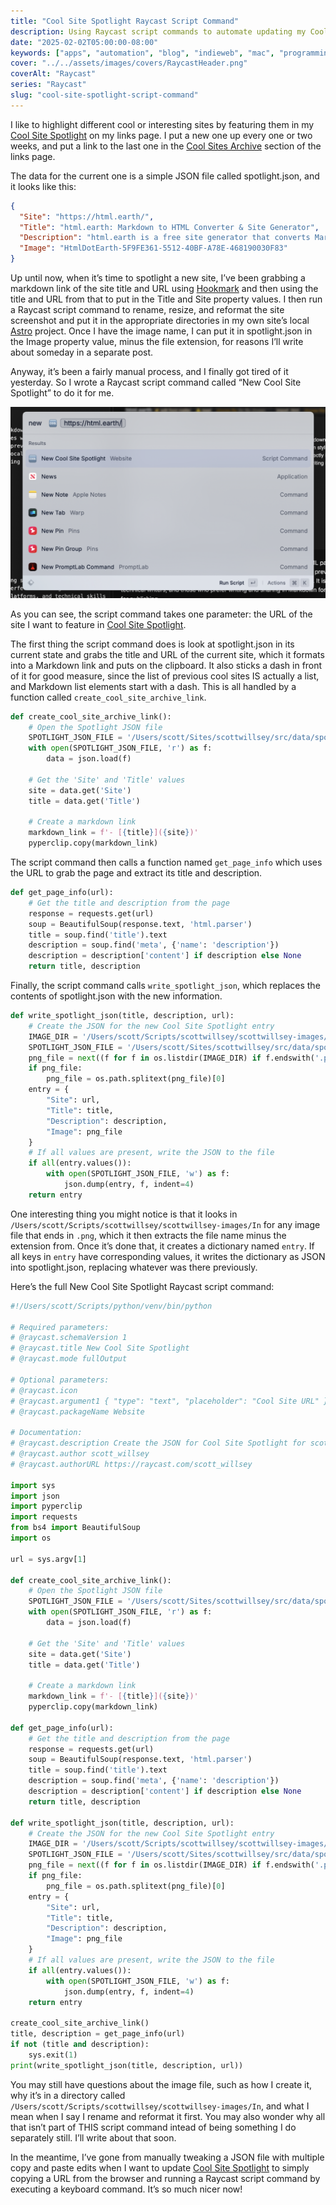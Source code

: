 ```yaml
---
title: "Cool Site Spotlight Raycast Script Command"
description: Using Raycast script commands to automate updating my Cool Site Spotlight.
date: "2025-02-02T05:00:00-08:00"
keywords: ["apps", "automation", "blog", "indieweb", "mac", "programming", "raycast"]
cover: "../../assets/images/covers/RaycastHeader.png"
coverAlt: "Raycast"
series: "Raycast"
slug: "cool-site-spotlight-script-command"
---
```


I like to highlight different cool or interesting sites by featuring them in my [Cool Site Spotlight](https://scottwillsey.com/links/#CoolSiteSpotlight) on my links page. I put a new one up every one or two weeks, and put a link to the last one in the [Cool Sites Archive](https://scottwillsey.com/links/#cool-sites-archive) section of the links page.

The data for the current one is a simple JSON file called spotlight.json, and it looks like this:

```json title="spotlight.json"
{
  "Site": "https://html.earth/",
  "Title": "html.earth: Markdown to HTML Converter & Site Generator",
  "Description": "html.earth is a free site generator that converts Markdown to HTML. It comes with a front matter editor, custom styling field, and import & export options.",
  "Image": "HtmlDotEarth-5F9FE361-5512-40BF-A78E-468190030F83"
}
```

Up until now, when it’s time to spotlight a new site, I’ve been grabbing a markdown link of the site title and URL using [Hookmark](https://hookproductivity.com/) and then using the title and URL from that to put in the Title and Site property values. I then run a Raycast script command to rename, resize, and reformat the site screenshot and put it in the appropriate directories in my own site’s local [Astro](https://astro.build/) project. Once I have the image name, I can put it in spotlight.json in the Image property value, minus the file extension, for reasons I’ll write about someday in a separate post.

Anyway, it’s been a fairly manual process, and I finally got tired of it yesterday. So I wrote a Raycast script command called “New Cool Site Spotlight” to do it for me.

[![Raycast New Cool Site Spotlight Script Command](../../assets/images/posts/RaycastNewCoolSiteSpotlightScriptCommand-D984CF94-AFA0-4147-9ED3-F89DB39DA721.png)](/images/posts/RaycastNewCoolSiteSpotlightScriptCommand-D984CF94-AFA0-4147-9ED3-F89DB39DA721.jpg)

As you can see, the script command takes one parameter: the URL of the site I want to feature in [Cool Site Spotlight](https://scottwillsey.com/links/#CoolSiteSpotlight).

The first thing the script command does is look at spotlight.json in its current state and grabs the title and URL of the current site, which it formats into a Markdown link and puts on the clipboard. It also sticks a dash in front of it for good measure, since the list of previous cool sites IS actually a list, and Markdown list elements start with a dash. This is all handled by a function called `create_cool_site_archive_link`.

```python
def create_cool_site_archive_link():
    # Open the Spotlight JSON file
    SPOTLIGHT_JSON_FILE = '/Users/scott/Sites/scottwillsey/src/data/spotlight.json'
    with open(SPOTLIGHT_JSON_FILE, 'r') as f:
        data = json.load(f)

    # Get the 'Site' and 'Title' values
    site = data.get('Site')
    title = data.get('Title')

    # Create a markdown link
    markdown_link = f'- [{title}]({site})'
    pyperclip.copy(markdown_link)
```

The script command then calls a function named `get_page_info` which uses the URL to grab the page and extract its title and description.

```python
def get_page_info(url):
    # Get the title and description from the page
    response = requests.get(url)
    soup = BeautifulSoup(response.text, 'html.parser')
    title = soup.find('title').text
    description = soup.find('meta', {'name': 'description'})
    description = description['content'] if description else None
    return title, description
```

Finally, the script command calls `write_spotlight_json`, which replaces the contents of spotlight.json with the new information.

```python
def write_spotlight_json(title, description, url):
    # Create the JSON for the new Cool Site Spotlight entry
    IMAGE_DIR = '/Users/scott/Scripts/scottwillsey/scottwillsey-images/In'
    SPOTLIGHT_JSON_FILE = '/Users/scott/Sites/scottwillsey/src/data/spotlight.json'
    png_file = next((f for f in os.listdir(IMAGE_DIR) if f.endswith('.png')), None)
    if png_file:
        png_file = os.path.splitext(png_file)[0]
    entry = {
        "Site": url,
        "Title": title,
        "Description": description,
        "Image": png_file
    }
    # If all values are present, write the JSON to the file
    if all(entry.values()):
        with open(SPOTLIGHT_JSON_FILE, 'w') as f:
            json.dump(entry, f, indent=4)
    return entry
```

One interesting thing you might notice is that it looks in `/Users/scott/Scripts/scottwillsey/scottwillsey-images/In` for any image file that ends in `.png`, which it then extracts the file name minus the extension from. Once it’s done that, it creates a dictionary named `entry`. If all keys in `entry` have corresponding values, it writes the dictionary as JSON into spotlight.json, replacing whatever was there previously.

Here’s the full New Cool Site Spotlight Raycast script command:

```python title="new-cool-site-spotlight.py"
#!/Users/scott/Scripts/python/venv/bin/python

# Required parameters:
# @raycast.schemaVersion 1
# @raycast.title New Cool Site Spotlight
# @raycast.mode fullOutput

# Optional parameters:
# @raycast.icon 
# @raycast.argument1 { "type": "text", "placeholder": "Cool Site URL" }
# @raycast.packageName Website

# Documentation:
# @raycast.description Create the JSON for Cool Site Spotlight for scottwillsey.com from a URL
# @raycast.author scott_willsey
# @raycast.authorURL https://raycast.com/scott_willsey

import sys
import json
import pyperclip
import requests
from bs4 import BeautifulSoup
import os

url = sys.argv[1]

def create_cool_site_archive_link():
    # Open the Spotlight JSON file
    SPOTLIGHT_JSON_FILE = '/Users/scott/Sites/scottwillsey/src/data/spotlight.json'
    with open(SPOTLIGHT_JSON_FILE, 'r') as f:
        data = json.load(f)

    # Get the 'Site' and 'Title' values
    site = data.get('Site')
    title = data.get('Title')

    # Create a markdown link
    markdown_link = f'- [{title}]({site})'
    pyperclip.copy(markdown_link)

def get_page_info(url):
    # Get the title and description from the page
    response = requests.get(url)
    soup = BeautifulSoup(response.text, 'html.parser')
    title = soup.find('title').text
    description = soup.find('meta', {'name': 'description'})
    description = description['content'] if description else None
    return title, description

def write_spotlight_json(title, description, url):
    # Create the JSON for the new Cool Site Spotlight entry
    IMAGE_DIR = '/Users/scott/Scripts/scottwillsey/scottwillsey-images/In'
    SPOTLIGHT_JSON_FILE = '/Users/scott/Sites/scottwillsey/src/data/spotlight.json'
    png_file = next((f for f in os.listdir(IMAGE_DIR) if f.endswith('.png')), None)
    if png_file:
        png_file = os.path.splitext(png_file)[0]
    entry = {
        "Site": url,
        "Title": title,
        "Description": description,
        "Image": png_file
    }
    # If all values are present, write the JSON to the file
    if all(entry.values()):
        with open(SPOTLIGHT_JSON_FILE, 'w') as f:
            json.dump(entry, f, indent=4)
    return entry

create_cool_site_archive_link()
title, description = get_page_info(url)
if not (title and description):
    sys.exit(1)
print(write_spotlight_json(title, description, url))
```

You may still have questions about the image file, such as how I create it, why it’s in a directory called `/Users/scott/Scripts/scottwillsey/scottwillsey-images/In`, and what I mean when I say I rename and reformat it first. You may also wonder why all that isn’t part of THIS script command intead of being something I do separately still. I’ll write about that soon.

In the meantime, I’ve gone from manually tweaking a JSON file with multiple copy and paste edits when I want to update [Cool Site Spotlight](https://scottwillsey.com/links/#CoolSiteSpotlight) to simply copying a URL from the browser and running a Raycast script command by executing a keyboard command. It’s so much nicer now!

